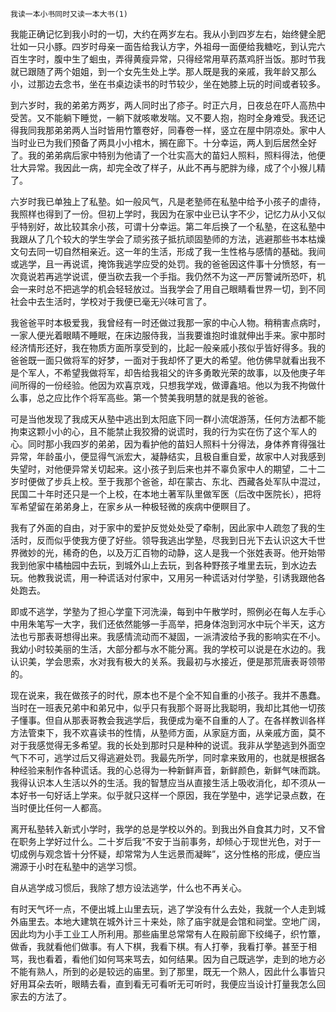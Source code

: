     我读一本小书同时又读一本大书(1) 

   我能正确记忆到我小时的一切，大约在两岁左右。我从小到四岁左右，始终健全肥壮如一只小豚。四岁时母亲一面告给我认方字，外祖母一面便给我糖吃，到认完六百生字时，腹中生了蛔虫，弄得黄瘦异常，只得经常用草药蒸鸡肝当饭。那时节我就已跟随了两个姐姐，到一个女先生处上学。那人既是我的亲戚，我年龄又那么小，过那边去念书，坐在书桌边读书的时节较少，坐在她膝上玩的时间或者较多。

   到六岁时，我的弟弟方两岁，两人同时出了疹子。时正六月，日夜总在吓人高热中受苦。又不能躺下睡觉，一躺下就咳嗽发喘。又不要人抱，抱时全身难受。我还记得我同我那弟弟两人当时皆用竹簟卷好，同春卷一样，竖立在屋中阴凉处。家中人当时业已为我们预备了两具小小棺木，搁在廊下。十分幸运，两人到后居然全好了。我的弟弟病后家中特别为他请了一个壮实高大的苗妇人照料，照料得法，他便壮大异常。我因此一病，却完全改了样子，从此不再与肥胖为缘，成了个小猴儿精了。

   六岁时我已单独上了私塾。如一般风气，凡是老塾师在私塾中给予小孩子的虐待，我照样也得到了一份。但初上学时，我因为在家中业已认字不少，记忆力从小又似乎特别好，故比较其余小孩，可谓十分幸运。第二年后换了一个私塾，在这私塾中我跟从了几个较大的学生学会了顽劣孩子抵抗顽固塾师的方法，逃避那些书本枯燥文句去同一切自然相亲近。这一年的生活，形成了我一生性格与感情的基础。我间或逃学，且一再说谎，掩饰我逃学应受的处罚。我的爸爸因这件事十分愤怒，有一次竟说若再逃学说谎，便当砍去我一个手指。我仍然不为这一严厉警诫所恐吓，机会一来时总不把逃学的机会轻轻放过。当我学会了用自己眼睛看世界一切，到不同社会中去生活时，学校对于我便已毫无兴味可言了。

   我爸爸平时本极爱我，我曾经有一时还做过我那一家的中心人物。稍稍害点病时，一家人便光着眼睛不睡眠，在床边服侍我，当我要谁抱时谁就伸出手来。家中那时经济情形还好，我在物质方面所享受到的，比起一般亲戚小孩似乎皆好得多。我的爸爸既一面只做将军的好梦，一面对于我却怀了更大的希望。他仿佛早就看出我不是个军人，不希望我做将军，却告给我祖父的许多勇敢光荣的故事，以及他庚子年间所得的一份经验。他因为欢喜京戏，只想我学戏，做谭鑫培。他以为我不拘做什么事，总之应比作个将军高些。第一个赞美我明慧的就是我的爸爸。

   可是当他发现了我成天从塾中逃出到太阳底下同一群小流氓游荡，任何方法都不能拘束这颗小小的心，且不能禁止我狡猾的说谎时，我的行为实在伤了这个军人的心。同时那小我四岁的弟弟，因为看护他的苗妇人照料十分得法，身体养育得强壮异常，年龄虽小，便显得气派宏大，凝静结实，且极自重自爱，故家中人对我感到失望时，对他便异常关切起来。这小孩子到后来也并不辜负家中人的期望，二十二岁时便做了步兵上校。至于我那个爸爸，却在蒙古、东北、西藏各处军队中混过，民国二十年时还只是一个上校，在本地土著军队里做军医（后改中医院长），把将军希望留在弟弟身上，在家乡从一种极轻微的疾病中便瞑目了。

   我有了外面的自由，对于家中的爱护反觉处处受了牵制，因此家中人疏忽了我的生活时，反而似乎使我方便了好些。领导我逃出学塾，尽我到日光下去认识这大千世界微妙的光，稀奇的色，以及万汇百物的动静，这人是我一个张姓表哥。他开始带我到他家中橘柚园中去玩，到城外山上去玩，到各种野孩子堆里去玩，到水边去玩。他教我说谎，用一种谎话对付家中，又用另一种谎话对付学塾，引诱我跟他各处跑去。

   即或不逃学，学塾为了担心学童下河洗澡，每到中午散学时，照例必在每人左手心中用朱笔写一大字，我们还依然能够一手高举，把身体泡到河水中玩个半天，这方法也亏那表哥想得出来。我感情流动而不凝固，一派清波给予我的影响实在不小。我幼小时较美丽的生活，大部分都与水不能分离。我的学校可以说是在水边的。我认识美，学会思索，水对我有极大的关系。我最初与水接近，便是那荒唐表哥领带的。

   现在说来，我在做孩子的时代，原本也不是个全不知自重的小孩子。我并不愚蠢。当时在一班表兄弟中和弟兄中，似乎只有我那个哥哥比我聪明，我却比其他一切孩子懂事。但自从那表哥教会我逃学后，我便成为毫不自重的人了。在各样教训各样方法管束下，我不欢喜读书的性情，从塾师方面，从家庭方面，从亲戚方面，莫不对于我感觉得无多希望。我的长处到那时只是种种的说谎。我非从学塾逃到外面空气下不可，逃学过后又得逃避处罚。我最先所学，同时拿来致用的，也就是根据各种经验来制作各种谎话。我的心总得为一种新鲜声音，新鲜颜色，新鲜气味而跳。我得认识本人生活以外的生活。我的智慧应当从直接生活上吸收消化，却不须从一本好书一句好话上学来。似乎就只这样一个原因，我在学塾中，逃学记录点数，在当时便比任何一人都高。

   离开私塾转入新式小学时，我学的总是学校以外的。到我出外自食其力时，又不曾在职务上学好过什么。二十岁后我“不安于当前事务，却倾心于现世光色，对于一切成例与观念皆十分怀疑，却常常为人生远景而凝眸”，这分性格的形成，便应当溯源于小时在私塾中的逃学习惯。

   自从逃学成习惯后，我除了想方设法逃学，什么也不再关心。

   有时天气坏一点，不便出城上山里去玩，逃了学没有什么去处，我就一个人走到城外庙里去。本地大建筑在城外计三十来处，除了庙宇就是会馆和祠堂。空地广阔，因此均为小手工业工人所利用。那些庙里总常常有人在殿前廊下绞绳子，织竹簟，做香，我就看他们做事。有人下棋，我看下棋。有人打拳，我看打拳。甚至于相骂，我也看着，看他们如何骂来骂去，如何结果。因为自己既逃学，走到的地方必不能有熟人，所到的必是较远的庙里。到了那里，既无一个熟人，因此什么事皆只好用耳朵去听，眼睛去看，直到看无可看听无可听时，我便应当设计打量我怎么回家去的方法了。

